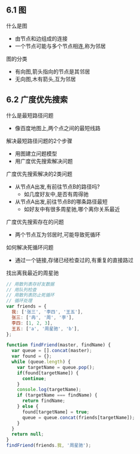## 6.1 图

什么是图
- 由节点和边组成的连接
- 一个节点可能与多个节点相连,称为邻居

图的分类
- 有向图,箭头指向的节点是其邻居
- 无向图,木有箭头,互为邻居

## 6.2 广度优先搜索

什么是最短路径问题
- 像百度地图上,两个点之间的最短线路

解决最短路径问题的2个步骤
- 用图建立问题模型
- 用广度优先搜索解决问题

广度优先搜索解决的2类问题
- 从节点A出发,有前往节点B的路径吗?
  - 如几度好友中,是否有周得驰
- 从节点A出发,前往节点B的哪条路径最短
  - 如好友中有很多周星驰,哪个离你关系最近

广度优先搜索存在的问题
- 两个节点互为邻居时,可能导致死循环

如何解决死循环问题
- 通过一个链接,存储已经检查过的,有重复的直接路过

找出离我最近的周星驰
```javascript
// 用散列表存好友数据
// 用队列检查
// 用散列表防止死循环
// 循环处理
var friends = {
  我: ['张三', '李四', '王五'],
  张三: ['冉', '周', '李'],
  李四: [1, 2, 3],
  王五: ['a', '周星驰', 'b'],
};

function findFriend(master, findName) {
  var queue = [].concat(master);
  var found = {};
  while (queue.length) {
    var targetName = queue.pop();
    if(found[targetName]) {
      continue;
    }
    console.log(targetName);
    if (targetName === findName) {
      return findName;
    } else {
      found[targetName] = true;
      queue = queue.concat(friends[targetName]);
    }
  }
  return null;
}
findFriend(friends.我, '周星驰');
```
